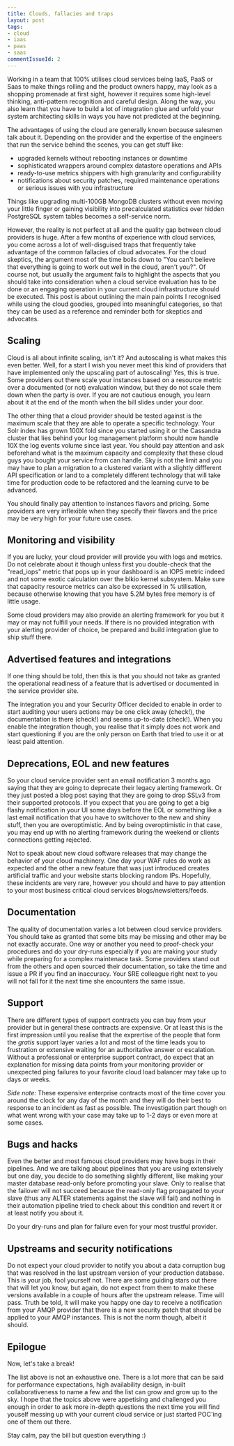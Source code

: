 ```yaml
---
title: Clouds, fallacies and traps
layout: post
tags:
- cloud
- iaas
- paas
- saas
commentIssueId: 2
---
```


Working in a team that 100% utilises cloud services being IaaS, PaaS or Saas to make things rolling and the product owners happy, may look as a shopping promenade at first sight, however it requires some high-level thinking, anti-pattern recognition and careful design. Along the way, you also learn that you have to build a lot of integration glue and unfold your system architecting skills in ways you have not predicted at the beginning.
<!--more-->

The advantages of using the cloud are generally known because salesmen talk about it. Depending on the provider and the expertise of the engineers that run the service behind the scenes, you can get stuff like:
* upgraded kernels without rebooting instances or downtime
* sophisticated wrappers around complex datastore operations and APIs
* ready-to-use metrics shippers with high granularity and configurability
* notifications about security patches, required maintenance operations or serious issues with you infrastructure

Things like upgrading multi-100GB MongoDB clusters without even moving your little finger or gaining visibility into precalculated statistics over hidden PostgreSQL system tables becomes a self-service norm. 

However, the reality is not perfect at all and the quality gap between cloud providers is huge. After a few months of experience with cloud services, you come across a lot of well-disguised traps that frequently take advantage of the common fallacies of cloud advocates. For the cloud skeptics, the argument most of the time boils down to "You can't believe that everything is going to work out well in the cloud, aren't you?". Of course not, but usually the argument fails to highlight the aspects that you should take into consideration when a cloud service evaluation has to be done or an engaging operation in your current cloud infrastructure should be executed. This post is about outlining the main pain points I recognised while using the cloud goodies, grouped into meaningful categories, so that they can be used as a reference and reminder both for skeptics and advocates.


## Scaling ##

Cloud is all about infinite scaling, isn't it? And autoscaling is what makes this even better. Well, for a start I wish you never meet this kind of providers that have implemented only the upscaling part of autoscaling! Yes, this is true. Some providers out there scale your instances based on a resource metric over a documented (or not) evaluation window, but they do not scale them down when the party is over. If you are not cautious enough, you learn about it at the end of the month when the bill slides under your door.

The other thing that a cloud provider should be tested against is the maximum scale that they are able to operate a specific technology. Your Solr index has grown 100X fold since you started using it or the Cassandra cluster that lies behind your log management platform should now handle 10X the log events volume since last year. You should pay attention and ask beforehand what is the maximum capacity and complexity that these cloud guys you bought your service from can handle. Sky is not the limit and you may have to plan a migration to a clustered variant with a slightly diffferent API specification or land to a completely different technology that will take time for production code to be refactored and the learning curve to be advanced.

You should finally pay attention to instances flavors and pricing. Some providers are very inflexible when they specify their flavors and the price may be very high for your future use cases.


## Monitoring and visibility ##

If you are lucky, your cloud provider will provide you with logs and metrics. Do not celebrate about it though unless first you double-check that the "read_iops" metric that pops up in your dashboard is an IOPS metric indeed and not some exotic calculation over the blkio kernel subsystem. Make sure that capacity resource metrics can also be expressed in % utilisation, because otherwise knowing that you have 5.2M bytes free memory is of little usage.

Some cloud providers may also provide an alerting framework for you but it may or may not fulfill your needs. If there is no provided integration with your alerting provider of choice, be prepared and build integration glue to ship stuff there.


## Advertised features and integrations ##

If one thing should be told, then this is that you should not take as granted the operational readiness of a feature that is advertised or documented in the service provider site. 

The integration you and your Security Officer decided to enable in order to start auditing your users actions may be one click away (check!), the documentation is there (check!) and seems up-to-date (check!). When you enable the integration though, you realise that it simply does not work and start questioning if you are the only person on Earth that tried to use it or at least paid attention.


## Deprecations, EOL and new features ##

So your cloud service provider sent an email notification 3 months ago saying that they are going to deprecate their legacy alerting framework. Or they just posted a blog post saying that they are going to drop SSLv3 from their supported protocols. If you expect that you are going to get a big flashy notification in your UI some days before the EOL or something like a last email notification that you have to switchover to the new and shiny stuff, then you are overoptimistic. And by being overoptimistic in that case, you may end up with no alerting framework during the weekend or clients connections getting rejected.

Not to speak about new cloud software releases that may change the behavior of your cloud machinery. One day your WAF rules do work as expected and the other a new feature that was just introduced creates artificial traffic and your website starts blocking random IPs. Hopefully, these incidents are very rare, however you should and have to pay attention to your most business critical cloud services blogs/newsletters/feeds.


## Documentation ##

The quality of documentation varies a lot between cloud service providers. You should take as granted that some bits may be missing and other may be not exactly accurate. One way or another you need to proof-check your procedures and do your dry-runs especially if you are making your study while preparing for a complex maintenace task. Some providers stand out from the others and open sourced their documentation, so take the time and issue a PR if you find an inaccuracy. Your SRE colleague right next to you will not fall for it the next time she encounters the same issue.


## Support ##

There are different types of support contracts you can buy from your provider but in general these contracts are expensive. Or at least this is the first impression until you realise that the exprertise of the people that form the *gratis* support layer varies a lot and most of the time leads you to frustration or extensive waiting for an authoritative answer or escalation. Without a professional or enterprise support contract, do expect that an explanation for missing data points from your monitoring provider or unexpected ping failures to your favorite cloud load balancer may take up to days or weeks.

*Side note:*  These expensive enterprise contracts most of the time cover you around the clock for any day of the month and they will do their best to response to an incident as fast as possible. The investigation part though on what went wrong with your case may take up to 1-2 days or even more at some cases.  


## Bugs and hacks ##

Even the better and most famous cloud providers may have bugs in their pipelines. And we are talking about pipelines that you are using extensively but one day, you decide to do something slightly different, like making your master database read-only before promoting your slave. Only to realise that the failover will not succeed because the read-only flag propagated to your slave (thus any ALTER statements against the slave will fail) and nothing in their automation pipeline tried to check about this condition and revert it or at least notify you about it.

Do your dry-runs and plan for failure even for your most trustful provider.  


## Upstreams and security notifications ##

Do not expect your cloud provider to notify you about a data corruption bug that was resolved in the last upstream version of your production database. This is your job, fool yourself not. There are some guiding stars out there that will let you know, but again, do not expect from them to make these versions available in a couple of hours after the upstream release. Time will pass. Truth be told, it will make you happy one day to receive a notification from your AMQP provider that there is a new security patch that should be applied to your AMQP instances. This is not the norm though, albeit it should.

## Epilogue ##

Now, let's take a break! 

The list above is not an exhaustive one. There is a lot more that can be said for performance expectations, high availability design, in-built collaborativeness to name a few and the list can grow and grow up to the sky. I hope that the topics above were appetising and challenged you enough in order to ask more in-depth questions the next time you will find youself messing up with your current cloud service or just started POC'ing one of them out there.

Stay calm, pay the bill but question everything :)
